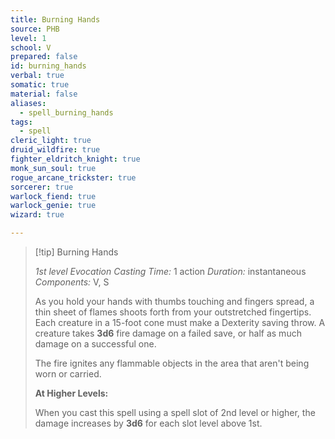 ```yaml
---
title: Burning Hands
source: PHB
level: 1
school: V
prepared: false
id: burning_hands
verbal: true
somatic: true
material: false
aliases:
  - spell_burning_hands
tags:
  - spell
cleric_light: true
druid_wildfire: true
fighter_eldritch_knight: true
monk_sun_soul: true
rogue_arcane_trickster: true
sorcerer: true
warlock_fiend: true
warlock_genie: true
wizard: true

---
```

>[!tip] Burning Hands
>
> *1st level Evocation*
> *Casting Time:* 1 action
> *Duration:* instantaneous
> *Components:* V, S
>
>As you hold your hands with thumbs touching and fingers spread, a thin sheet of flames shoots forth from your outstretched fingertips. Each creature in a 15-foot cone must make a Dexterity saving throw. A creature takes **3d6** fire damage on a failed save, or half as much damage on a successful one.
>
>The fire ignites any flammable objects in the area that aren't being worn or carried.
>
>**At Higher Levels:**
>
>When you cast this spell using a spell slot of 2nd level or higher, the damage increases by **3d6** for each slot level above 1st.
>

